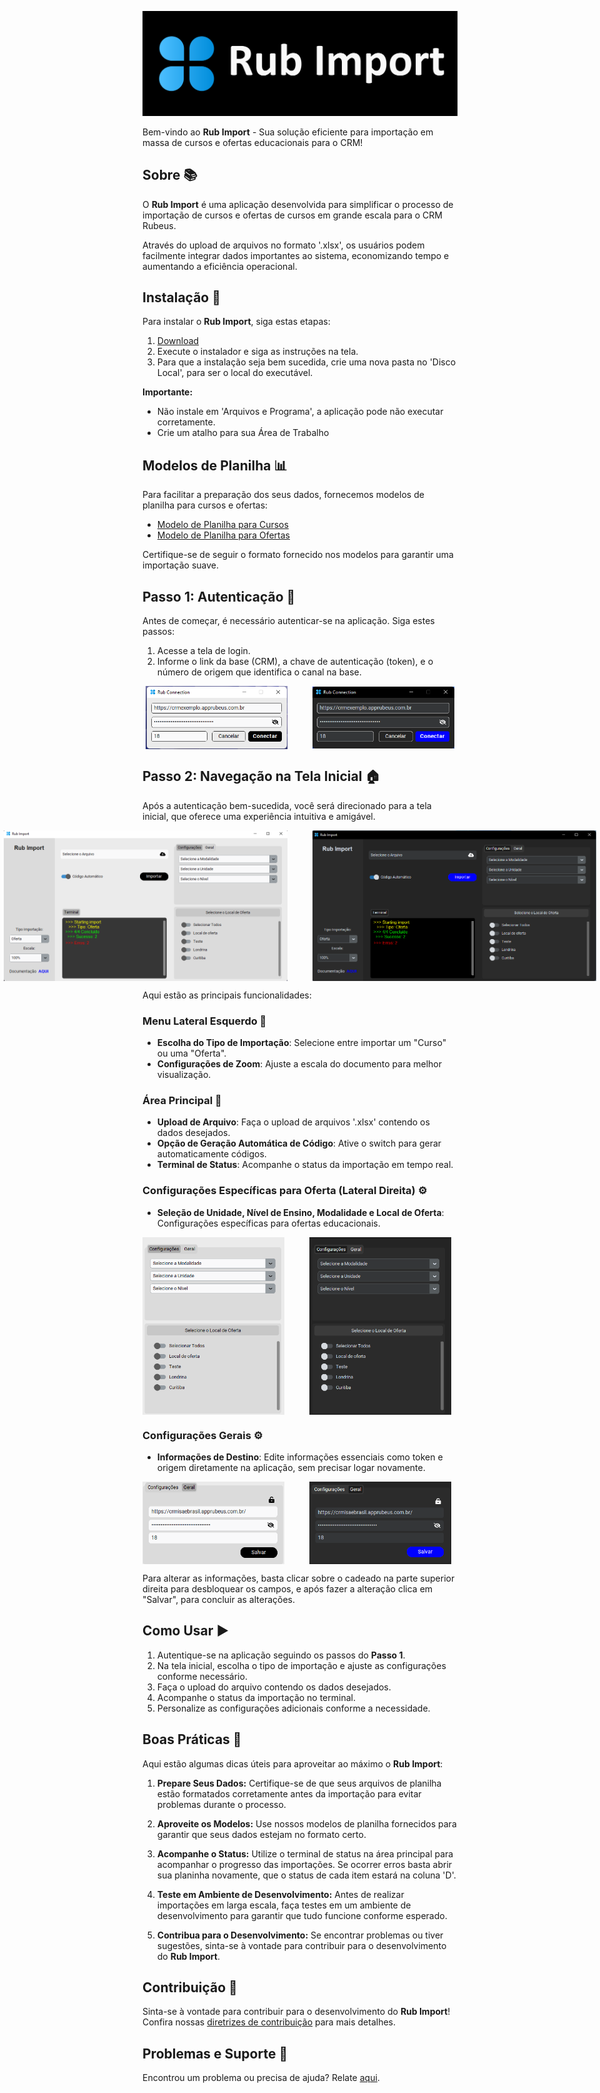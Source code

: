 ![Logo](./assets/logo-rub-import.png)


Bem-vindo ao **Rub Import** - Sua solução eficiente para importação em massa de cursos e ofertas educacionais para o CRM!

## Sobre 📚

O **Rub Import** é uma aplicação desenvolvida para simplificar o processo de importação de cursos e ofertas de cursos em grande escala para o CRM Rubeus.

Através do upload de arquivos no formato '.xlsx', os usuários podem facilmente integrar dados importantes ao sistema, economizando tempo e aumentando a eficiência operacional.

## Instalação 🔧

Para instalar o **Rub Import**, siga estas etapas:

1. [Download](Rub-Import.zip)
2. Execute o instalador e siga as instruções na tela.
3. Para que a instalação seja bem sucedida, crie uma nova pasta no 'Disco Local', para ser o local do executável.

**Importante:**
- Não instale em 'Arquivos e Programa', a aplicação pode não executar corretamente.
- Crie um atalho para sua Área de Trabalho

## Modelos de Planilha 📊

Para facilitar a preparação dos seus dados, fornecemos modelos de planilha para cursos e ofertas:

- [Modelo de Planilha para Cursos](https://docs.google.com/spreadsheets/d/10aFLe_ksrdlwmOY-8jUhWdUA7fP93AfAy_ncLWPh24c/edit?usp=sharing)
- [Modelo de Planilha para Ofertas](https://docs.google.com/spreadsheets/d/1pC2kkXRw2j5cBaZewgJ0K8vX7UrMnipUTUpz5L5YC3w/edit?usp=sharing)

Certifique-se de seguir o formato fornecido nos modelos para garantir uma importação suave.

## Passo 1: Autenticação 🔑

Antes de começar, é necessário autenticar-se na aplicação. Siga estes passos:

1. Acesse a tela de login.
2. Informe o link da base (CRM), a chave de autenticação (token), e o número de origem que identifica o canal na base.

<div style="display: flex; justify-content: center; align-items: center; gap: 40px;">
  <img src="./assets/tela-login-light.png" alt="Tema Claro" width="45%">
  <img src="./assets/tela-login-dark.png" alt="Tema Escuro" width="45%">
</div>

## Passo 2: Navegação na Tela Inicial 🏠

Após a autenticação bem-sucedida, você será direcionado para a tela inicial, que oferece uma experiência intuitiva e amigável.

<div style="display: flex; justify-content: center; text-align: center; gap: 40px;">
  <img src="./assets/tela-inicial-light.png" alt="Tema Claro" width="90%">
  <img src="./assets/tela-inicial-dark.png" alt="Tema Escuro" width="90%">
</div>


Aqui estão as principais funcionalidades:

### Menu Lateral Esquerdo 📂

- **Escolha do Tipo de Importação**: Selecione entre importar um "Curso" ou uma "Oferta".
- **Configurações de Zoom**: Ajuste a escala do documento para melhor visualização.

### Área Principal 📄

- **Upload de Arquivo**: Faça o upload de arquivos '.xlsx' contendo os dados desejados.
- **Opção de Geração Automática de Código**: Ative o switch para gerar automaticamente códigos.
- **Terminal de Status**: Acompanhe o status da importação em tempo real.



### Configurações Específicas para Oferta (Lateral Direita) ⚙️

- **Seleção de Unidade, Nível de Ensino, Modalidade e Local de Oferta**: Configurações específicas para ofertas educacionais.

<div style="display: flex; text-align: center; gap: 40px;">
  <img src="./assets/configuracao-light.png" alt="Tema Claro" width="45%">
  <img src="./assets/configuracao-dark.png" alt="Tema Escuro" width="45%">
</div>

### Configurações Gerais ⚙️

- **Informações de Destino**: Edite informações essenciais como token e origem diretamente na aplicação, sem precisar logar novamente.

<div style="display: flex; text-align: center; gap: 40px;">
  <img src="./assets/geral-destrancado-light.png" alt="Tema Claro" width="45%">
  <img src="./assets/geral-destrancado-dark.png" alt="Tema Escuro" width="45%">
</div>

Para alterar as informações, basta clicar sobre o cadeado na parte superior direita para desbloquear os campos, e após fazer a alteração clica em "Salvar", para concluir as alterações.

## Como Usar ▶️

1. Autentique-se na aplicação seguindo os passos do **Passo 1**.
2. Na tela inicial, escolha o tipo de importação e ajuste as configurações conforme necessário.
3. Faça o upload do arquivo contendo os dados desejados.
4. Acompanhe o status da importação no terminal.
5. Personalize as configurações adicionais conforme a necessidade.

## Boas Práticas 🌟

Aqui estão algumas dicas úteis para aproveitar ao máximo o **Rub Import**:

1. **Prepare Seus Dados:** Certifique-se de que seus arquivos de planilha estão formatados corretamente antes da importação para evitar problemas durante o processo.

2. **Aproveite os Modelos:** Use nossos modelos de planilha fornecidos para garantir que seus dados estejam no formato certo.

2. **Acompanhe o Status:** Utilize o terminal de status na área principal para acompanhar o progresso das importações. Se ocorrer erros basta abrir sua planinha novamente, que o status de cada item estará na coluna 'D'.

5. **Teste em Ambiente de Desenvolvimento:** Antes de realizar importações em larga escala, faça testes em um ambiente de desenvolvimento para garantir que tudo funcione conforme esperado.

6. **Contribua para o Desenvolvimento:** Se encontrar problemas ou tiver sugestões, sinta-se à vontade para contribuir para o desenvolvimento do **Rub Import**.

## Contribuição 🤝

Sinta-se à vontade para contribuir para o desenvolvimento do **Rub Import**! Confira nossas [diretrizes de contribuição](README.md) para mais detalhes.

## Problemas e Suporte 🚨

Encontrou um problema ou precisa de ajuda? Relate [aqui](https://github.com/seu-usuario/rub-import/).
